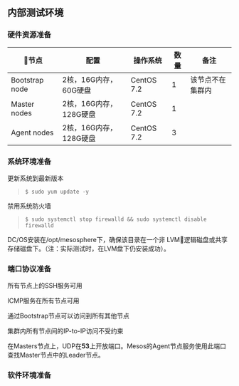 ## 内部测试环境

### 硬件资源准备

| 节点 | 配置 | 操作系统 | 数量 | 备注 |
| --- | --- | --- | --- | --- |
| Bootstrap node | 2核，16G内存，60G硬盘 | CentOS 7.2 | 1 | 该节点不在集群内 |
| Master nodes | 2核，16G内存，128G硬盘 | CentOS 7.2 | 1 |  |
| Agent nodes | 2核，16G内存，128G硬盘 | CentOS 7.2 | 3 |  |

### 系统环境准备

更新系统到最新版本

> `$ sudo yum update -y`

禁用系统防火墙

> `$ sudo systemctl stop firewalld && sudo systemctl disable firewalld`

DC\/OS安装在\/opt\/mesosphere下，确保该目录在一个非 LVM逻辑磁盘或共享存储磁盘下。（注：实际测试时，在LVM盘下仍安装成功）。

### 端口协议准备

所有节点上的SSH服务可用

ICMP服务在所有节点可用

通过Bootstrap节点可以访问到所有其他节点

集群内所有节点间的IP-to-IP访问不受约束

在Masters节点上，UDP在**53**上开放端口。Mesos的Agent节点服务使用此端口查找Master节点中的Leader节点。

### 软件环境准备





